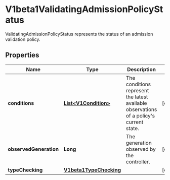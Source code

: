 

# V1beta1ValidatingAdmissionPolicyStatus

ValidatingAdmissionPolicyStatus represents the status of an admission validation policy.
## Properties

Name | Type | Description | Notes
------------ | ------------- | ------------- | -------------
**conditions** | [**List&lt;V1Condition&gt;**](V1Condition.md) | The conditions represent the latest available observations of a policy&#39;s current state. |  [optional]
**observedGeneration** | **Long** | The generation observed by the controller. |  [optional]
**typeChecking** | [**V1beta1TypeChecking**](V1beta1TypeChecking.md) |  |  [optional]



